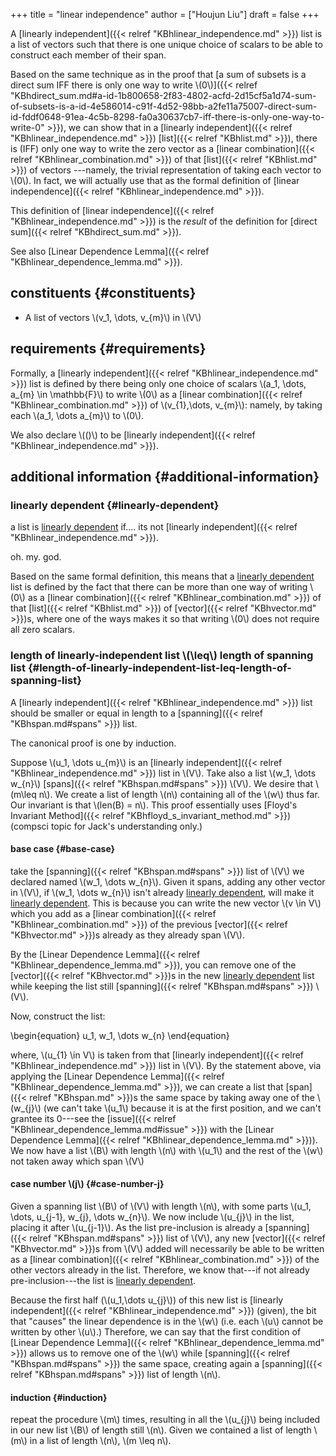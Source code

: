 +++
title = "linear independence"
author = ["Houjun Liu"]
draft = false
+++

A [linearly independent]({{< relref "KBhlinear_independence.md" >}}) list is a list of vectors such that there is one unique choice of scalars to be able to construct each member of their span.

Based on the same technique as in the proof that [a sum of subsets is a direct sum IFF there is only one way to write \\(0\\)]({{< relref "KBhdirect_sum.md#a-id-1b800658-2f83-4802-acfd-2d15cf5a1d74-sum-of-subsets-is-a-id-4e586014-c91f-4d52-98bb-a2fe11a75007-direct-sum-id-fddf0648-91ea-4c5b-8298-fa0a30637cb7-iff-there-is-only-one-way-to-write-0" >}}), we can show that in a [linearly independent]({{< relref "KBhlinear_independence.md" >}}) [list]({{< relref "KBhlist.md" >}}), there is (IFF) only one way to write the zero vector as a [linear combination]({{< relref "KBhlinear_combination.md" >}}) of that [list]({{< relref "KBhlist.md" >}}) of vectors ---namely, the trivial representation of taking each vector to \\(0\\). In fact, we will actually use that as the formal definition of [linear independence]({{< relref "KBhlinear_independence.md" >}}).

This definition of [linear independence]({{< relref "KBhlinear_independence.md" >}}) is the _result_ of the definition for [direct sum]({{< relref "KBhdirect_sum.md" >}}).

See also [Linear Dependence Lemma]({{< relref "KBhlinear_dependence_lemma.md" >}}).


## constituents {#constituents}

-   A list of vectors \\(v\_1, \dots, v\_{m}\\) in \\(V\\)


## requirements {#requirements}

Formally, a [linearly independent]({{< relref "KBhlinear_independence.md" >}}) list is defined by there being only one choice of scalars \\(a\_1, \dots, a\_{m} \in \mathbb{F}\\) to write \\(0\\) as a [linear combination]({{< relref "KBhlinear_combination.md" >}}) of \\(v\_{1},\dots, v\_{m}\\): namely, by taking each \\(a\_1, \dots a\_{m}\\) to \\(0\\).

We also declare \\(()\\) to be [linearly independent]({{< relref "KBhlinear_independence.md" >}}).


## additional information {#additional-information}


### linearly dependent {#linearly-dependent}

a list is [linearly dependent](#linearly-dependent) if.... its not [linearly independent]({{< relref "KBhlinear_independence.md" >}}).

oh. my. god.

Based on the same formal definition, this means that a [linearly dependent](#linearly-dependent) list is defined by the fact that there can be more than one way of writing \\(0\\) as a [linear combination]({{< relref "KBhlinear_combination.md" >}}) of that [list]({{< relref "KBhlist.md" >}}) of [vector]({{< relref "KBhvector.md" >}})s, where one of the ways makes it so that writing \\(0\\) does not require all zero scalars.


### length of linearly-independent list \\(\leq\\) length of spanning list {#length-of-linearly-independent-list-leq-length-of-spanning-list}

A [linearly independent]({{< relref "KBhlinear_independence.md" >}}) list should be smaller or equal in length to a [spanning]({{< relref "KBhspan.md#spans" >}}) list.

The canonical proof is one by induction.

Suppose \\(u\_1, \dots u\_{m}\\) is an [linearly independent]({{< relref "KBhlinear_independence.md" >}}) list in \\(V\\). Take also a list \\(w\_1, \dots w\_{n}\\) [spans]({{< relref "KBhspan.md#spans" >}}) \\(V\\). We desire that \\(m\leq n\\). We create a list of length \\(n\\) containing all of the \\(w\\) thus far. Our invariant is that \\(len(B) = n\\). This proof essentially uses [Floyd's Invariant Method]({{< relref "KBhfloyd_s_invariant_method.md" >}}) (compsci topic for Jack's understanding only.)


#### base case {#base-case}

take the [spanning]({{< relref "KBhspan.md#spans" >}}) list of \\(V\\) we declared named \\(w\_1, \dots w\_{n}\\). Given it spans, adding any other vector in \\(V\\), if \\(w\_1, \dots w\_{n}\\) isn't already [linearly dependent](#linearly-dependent), will make it [linearly dependent](#linearly-dependent). This is because you can write the new vector \\(v \in V\\) which you add as a [linear combination]({{< relref "KBhlinear_combination.md" >}}) of the previous [vector]({{< relref "KBhvector.md" >}})s already as they already span \\(V\\).

By the [Linear Dependence Lemma]({{< relref "KBhlinear_dependence_lemma.md" >}}), you can remove one of the [vector]({{< relref "KBhvector.md" >}})s in the new [linearly dependent](#linearly-dependent) list while keeping the list still [spanning]({{< relref "KBhspan.md#spans" >}}) \\(V\\).

Now, construct the list:

\begin{equation}
u\_1, w\_1, \dots w\_{n}
\end{equation}

where, \\(u\_{1} \in V\\) is taken from that [linearly independent]({{< relref "KBhlinear_independence.md" >}}) list in \\(V\\). By the statement above, via applying the [Linear Dependence Lemma]({{< relref "KBhlinear_dependence_lemma.md" >}}), we can create a list that [span]({{< relref "KBhspan.md" >}})s the same space by taking away one of the \\(w\_{j}\\) (we can't take \\(u\_1\\) because it is at the first position, and we can't grantee its $0$---see the [issue]({{< relref "KBhlinear_dependence_lemma.md#issue" >}}) with the [Linear Dependence Lemma]({{< relref "KBhlinear_dependence_lemma.md" >}})). We now have a list \\(B\\) with length \\(n\\) with \\(u\_1\\) and the rest of the \\(w\\) not taken away which span \\(V\\)


#### case number \\(j\\) {#case-number-j}

Given a spanning list \\(B\\) of \\(V\\) with length \\(n\\), with some parts \\(u\_1, \dots, u\_{j-1}, w\_{j}, \dots w\_{n}\\). We now include \\(u\_{j}\\) in the list, placing it after \\(u\_{j-1}\\). As the list pre-inclusion is already a [spanning]({{< relref "KBhspan.md#spans" >}}) list of \\(V\\), any new [vector]({{< relref "KBhvector.md" >}})s from \\(V\\) added will necessarily be able to be written as a [linear combination]({{< relref "KBhlinear_combination.md" >}}) of the other vectors already in the list. Therefore, we know that---if not already pre-inclusion---the list is [linearly dependent](#linearly-dependent).

Because the first half (\\(u\_1,\dots u\_{j}\\)) of this new list is [linearly independent]({{< relref "KBhlinear_independence.md" >}}) (given), the bit that "causes" the linear dependence is in the \\(w\\) (i.e. each \\(u\\) cannot be written by other \\(u\\).) Therefore, we can say that the first condition of [Linear Dependence Lemma]({{< relref "KBhlinear_dependence_lemma.md" >}}) allows us to remove one of the \\(w\\) while [spanning]({{< relref "KBhspan.md#spans" >}}) the same space, creating again a [spanning]({{< relref "KBhspan.md#spans" >}}) list of length \\(n\\).


#### induction {#induction}

repeat the procedure \\(m\\) times, resulting in all the \\(u\_{j}\\) being included in our new list \\(B\\) of length still \\(n\\). Given we contained a list of length \\(m\\) in a list of length \\(n\\), \\(m \leq n\\).